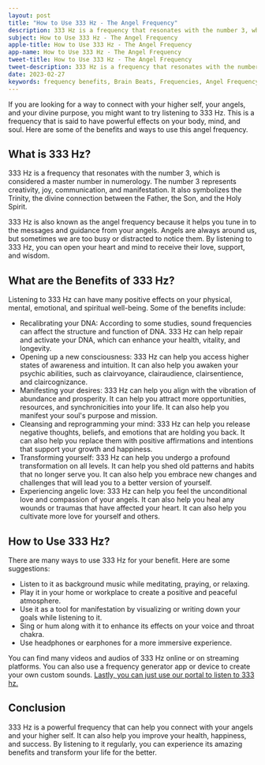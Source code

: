 ```yaml
---
layout: post
title: "How to Use 333 Hz - The Angel Frequency"
description: 333 Hz is a frequency that resonates with the number 3, which is considered a master number in numerology. The number 3 represents creativity, joy, communication, and manifestation. It also symbolizes the Trinity, the divine connection between the Father, the Son, and the Holy Spirit.
subject: How to Use 333 Hz - The Angel Frequency
apple-title: How to Use 333 Hz - The Angel Frequency
app-name: How to Use 333 Hz - The Angel Frequency
tweet-title: How to Use 333 Hz - The Angel Frequency
tweet-description: 333 Hz is a frequency that resonates with the number 3, which is considered a master number in numerology. The number 3 represents creativity, joy, communication, and manifestation. It also symbolizes the Trinity, the divine connection between the Father, the Son, and the Holy Spirit.
date: 2023-02-27
keywords: frequency benefits, Brain Beats, Frequencies, Angel Frequency, 333 hz, brainwave entrainment, sound therapy, 333 Hz frequency benefits
---
```


If you are looking for a way to connect with your higher self, your angels, and your divine purpose, you might want to try listening to 333 Hz. This is a frequency that is said to have powerful effects on your body, mind, and soul. Here are some of the benefits and ways to use this angel frequency.

## What is 333 Hz?

333 Hz is a frequency that resonates with the number 3, which is considered a master number in numerology. The number 3 represents creativity, joy, communication, and manifestation. It also symbolizes the Trinity, the divine connection between the Father, the Son, and the Holy Spirit.

333 Hz is also known as the angel frequency because it helps you tune in to the messages and guidance from your angels. Angels are always around us, but sometimes we are too busy or distracted to notice them. By listening to 333 Hz, you can open your heart and mind to receive their love, support, and wisdom.

## What are the Benefits of 333 Hz?

Listening to 333 Hz can have many positive effects on your physical, mental, emotional, and spiritual well-being. Some of the benefits include:

- Recalibrating your DNA: According to some studies, sound frequencies can affect the structure and function of DNA. 333 Hz can help repair and activate your DNA, which can enhance your health, vitality, and longevity.
- Opening up a new consciousness: 333 Hz can help you access higher states of awareness and intuition. It can also help you awaken your psychic abilities, such as clairvoyance, clairaudience, clairsentience, and claircognizance.
- Manifesting your desires: 333 Hz can help you align with the vibration of abundance and prosperity. It can help you attract more opportunities, resources, and synchronicities into your life. It can also help you manifest your soul's purpose and mission.
- Cleansing and reprogramming your mind: 333 Hz can help you release negative thoughts, beliefs, and emotions that are holding you back. It can also help you replace them with positive affirmations and intentions that support your growth and happiness.
- Transforming yourself: 333 Hz can help you undergo a profound transformation on all levels. It can help you shed old patterns and habits that no longer serve you. It can also help you embrace new changes and challenges that will lead you to a better version of yourself.
- Experiencing angelic love: 333 Hz can help you feel the unconditional love and compassion of your angels. It can also help you heal any wounds or traumas that have affected your heart. It can also help you cultivate more love for yourself and others.

## How to Use 333 Hz?

There are many ways to use 333 Hz for your benefit. Here are some suggestions:

- Listen to it as background music while meditating, praying, or relaxing.
- Play it in your home or workplace to create a positive and peaceful atmosphere.
- Use it as a tool for manifestation by visualizing or writing down your goals while listening to it.
- Sing or hum along with it to enhance its effects on your voice and throat chakra.
- Use headphones or earphones for a more immersive experience.

You can find many videos and audios of 333 Hz online or on streaming platforms. You can also use a frequency generator app or device to create your own custom sounds. [Lastly, you can just use our portal to listen to 333 hz.](https://brain-beats.in/angel-frequency.html)

## Conclusion

333 Hz is a powerful frequency that can help you connect with your angels and your higher self. It can also help you improve your health, happiness, and success. By listening to it regularly, you can experience its amazing benefits and transform your life for the better.